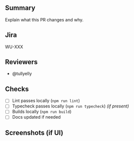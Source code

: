 ## Summary

Explain what this PR changes and why.

## Jira

WU-XXX

## Reviewers

- @tullyelly

## Checks

- [ ] Lint passes locally (`npm run lint`)
- [ ] Typecheck passes locally (`npm run typecheck`) _(if present)_
- [ ] Builds locally (`npm run build`)
- [ ] Docs updated if needed

## Screenshots (if UI)
